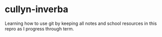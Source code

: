 # cullyn-inverba

Learning how to use git by keeping all notes and school resources in this repro as I progress through term.